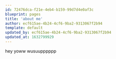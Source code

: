 ```yaml
---
id: 72476dca-f21e-4eb4-b159-99d7d4e0af3c
blueprint: pages
title: 'about me'
author: ecf615ae-4b24-4cf6-9ba2-9313067f2b94
template: default
updated_by: ecf615ae-4b24-4cf6-9ba2-9313067f2b94
updated_at: 1632799929
---
```

hey yoww wusuupppppp